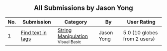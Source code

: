 ﻿<div align="center">

## All Submissions by Jason Yong

</div>

No.  | Submission | Category | By   | User Rating
---- | ---------- | -------- | ---- | -----------
1 | [Find text in tags<br />](https://github.com/Planet-Source-Code/jason-yong-find-text-in-tags__1-48799) | [String Manipulation<br /><sup>Visual Basic</sup>](../ByCategory/string-manipulation__1-5.md) | Jason Yong | 5.0 (10 globes from 2 users)
